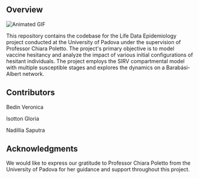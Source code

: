 ## Overview

![Animated GIF](GIFS/network_evolutionHUBS.gif)


This repository contains the codebase for the Life Data Epidemiology project conducted at the University of Padova under the supervision of Professor Chiara Poletto. The project's primary objective is to model vaccine hesitancy and analyze the impact of various initial configurations of hesitant individuals. The project employs the SIRV compartmental model with multiple susceptible stages and explores the dynamics on a Barabási-Albert network.

## Contributors
Bedin Veronica

Isotton Gloria

Nadillia Saputra

## Acknowledgments
We would like to express our gratitude to Professor Chiara Poletto from the University of Padova for her guidance and support throughout this project.


